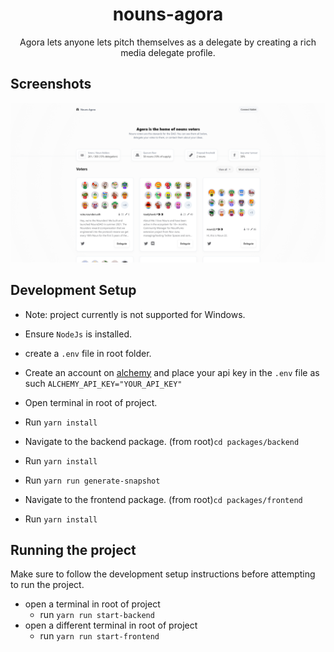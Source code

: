 <h1 align="center">nouns-agora</h1>

<p align="center">Agora lets anyone lets pitch themselves as a delegate by creating a rich media delegate profile.</p>

## Screenshots

![Home Page](/screenshots/1.png "Home Page")

## Development Setup

- Note: project currently is not supported for Windows.

- Ensure `NodeJs` is installed.

- create a `.env` file in root folder.

- Create an account on [alchemy](https://www.alchemy.com/) and place your api key in the `.env` file as such
  `ALCHEMY_API_KEY="YOUR_API_KEY"`

- Open terminal in root of project.

- Run `yarn install`

- Navigate to the backend package. (from root)`cd packages/backend`

- Run `yarn install`
- Run `yarn run generate-snapshot`

- Navigate to the frontend package. (from root)`cd packages/frontend`
- Run `yarn install`

## Running the project

Make sure to follow the development setup instructions before attempting to run the project.

- open a terminal in root of project
  - run `yarn run start-backend`
- open a different terminal in root of project
  - run `yarn run start-frontend`
